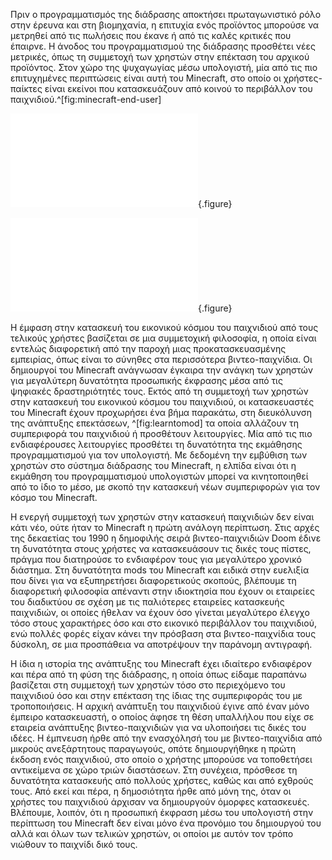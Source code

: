 
Πριν ο προγραμματισμός της διάδρασης αποκτήσει πρωταγωνιστικό ρόλο στην έρευνα και στη βιομηχανία, η επιτυχία ενός προϊόντος μπορούσε να μετρηθεί από τις πωλήσεις που έκανε ή από τις καλές κριτικές που έπαιρνε. Η άνοδος του προγραμματισμού της διάδρασης προσθέτει νέες μετρικές, όπως τη συμμετοχή των χρηστών στην επέκταση του αρχικού προϊόντος. Στον χώρο της ψυχαγωγίας μέσω υπολογιστή, μία από τις πιο επιτυχημένες περιπτώσεις είναι αυτή του Minecraft, στο οποίο οι χρήστες-παίκτες είναι εκείνοι που κατασκευάζουν από κοινού το περιβάλλον του παιχνιδιού.^[fig:minecraft-end-user]

![](minecraft-end-user.md){.figure}

![](learntomod.md){.figure}

Η έμφαση στην κατασκευή του εικονικού κόσμου του παιχνιδιού από τους τελικούς χρήστες βασίζεται σε μια συμμετοχική φιλοσοφία, η οποία είναι εντελώς διαφορετική από την παροχή μιας προκατασκευασμένης εμπειρίας, όπως είναι το σύνηθες στα περισσότερα βιντεο-παιχνίδια. Οι δημιουργοί του Minecraft ανάγνωσαν έγκαιρα την ανάγκη των χρηστών για μεγαλύτερη δυνατότητα προσωπικής έκφρασης μέσα από τις ψηφιακές δραστηριότητές τους. Εκτός από τη συμμετοχή των χρηστών στην κατασκευή του εικονικού κόσμου του παιχνιδιού, οι κατασκευαστές του Minecraft έχουν προχωρήσει ένα βήμα παρακάτω, στη διευκόλυνση της ανάπτυξης επεκτάσεων,
^[fig:learntomod] 
τα οποία αλλάζουν τη συμπεριφορά του παιχνιδιού ή προσθέτουν λειτουργίες. Μία από τις πιο ενδιαφέρουσες λειτουργίες προσθέτει τη δυνατότητα της εκμάθησης προγραμματισμού για τον υπολογιστή. Με δεδομένη την εμβύθιση των χρηστών στο σύστημα διάδρασης του Minecraft, η ελπίδα είναι ότι η εκμάθηση του προγραμματισμού υπολογιστών μπορεί να κινητοποιηθεί από το ίδιο το μέσο, με σκοπό την κατασκευή νέων συμπεριφορών για τον κόσμο του Minecraft.


Η ενεργή συμμετοχή των χρηστών στην κατασκευή παιχνιδιών δεν είναι κάτι νέο, ούτε ήταν το Minecraft η πρώτη ανάλογη περίπτωση. Στις αρχές της δεκαετίας του 1990 η δημοφιλής σειρά βιντεο-παιχνιδιών Doom έδινε τη δυνατότητα στους χρήστες να κατασκευάσουν τις δικές τους πίστες, πράγμα που διατηρούσε το ενδιαφέρον τους για μεγαλύτερο χρονικό διάστημα. Στη δυνατότητα mods του Minecraft και ειδικά στην ευελιξία που δίνει για να εξυπηρετήσει διαφορετικούς σκοπούς, βλέπουμε τη διαφορετική φιλοσοφία απέναντι στην ιδιοκτησία που έχουν οι εταιρείες του διαδικτύου σε σχέση με τις παλιότερες εταιρείες κατασκευής παιχνιδιών, οι οποίες ήθελαν να έχουν όσο γίνεται μεγαλύτερο έλεγχο τόσο στους χαρακτήρες όσο και στο εικονικό περιβάλλον του παιχνιδιού, ενώ πολλές φορές είχαν κάνει την πρόσβαση στα βιντεο-παιχνίδια τους δύσκολη, σε μια προσπάθεια να αποτρέψουν την παράνομη αντιγραφή.

Η ίδια η ιστορία της ανάπτυξης του Minecraft έχει ιδιαίτερο ενδιαφέρον και πέρα από τη φύση της διάδρασης, η οποία όπως είδαμε παραπάνω βασίζεται στη συμμετοχή των χρηστών τόσο στο περιεχόμενο του παιχνιδιού όσο και στην επέκταση της ίδιας της συμπεριφοράς του με τροποποιήσεις. Η αρχική ανάπτυξη του παιχνιδιού έγινε από έναν μόνο έμπειρο κατασκευαστή, ο οποίος άφησε τη θέση υπαλλήλου που είχε σε εταιρεία ανάπτυξης βιντεο-παιχνιδιών για να υλοποιήσει τις δικές του ιδέες. Η έμπνευση ήρθε από την ενασχόλησή του με βιντεο-παιχνίδια από μικρούς ανεξάρτητους παραγωγούς, οπότε δημιουργήθηκε η πρώτη έκδοση ενός παιχνιδιού, στο οποίο ο χρήστης μπορούσε να τοποθετήσει αντικείμενα σε χώρο τριών διαστάσεων. Στη συνέχεια, πρόσθεσε τη δυνατότητα κατασκευής από πολλούς χρήστες, καθώς και από εχθρούς τους. Από εκεί και πέρα, η δημοσιότητα ήρθε από μόνη της, όταν οι χρήστες του παιχνιδιού άρχισαν να δημιουργούν όμορφες κατασκευές. Βλέπουμε, λοιπόν, ότι η προσωπική έκφραση μέσω του υπολογιστή στην περίπτωση του Minecraft δεν είναι μόνο ένα προνόμιο του δημιουργού του αλλά και όλων των τελικών χρηστών, οι οποίοι με αυτόν τον τρόπο νιώθουν το παιχνίδι δικό τους.
